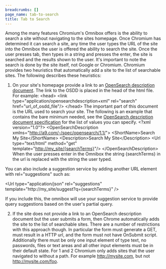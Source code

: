 ```yaml
---
breadcrumbs: []
page_name: tab-to-search
title: Tab to Search
---
```


Among the many features Chromium's Omnibox offers is the ability to search a
site without navigating to the sites homepage. Once Chromium has determined it
can search a site, any time the user types the URL of the site into the Omnibox
the user is offered the ability to search the site. Once the user presses tab,
then types in a string and presses the enter, the site is searched and the
results shown to the user. It's important to note the search is done by the site
itself, not Google or Chromium.
Chromium provides two heuristics that automatically add a site to the list of
searchable sites. The following describes these heuristics:
1. On your site's homepage provide a link to an [OpenSearch description
document](http://www.opensearch.org/Specifications/OpenSearch/1.1#OpenSearch_description_document).
The link to the OSDD is placed in the head of the html file. For example:
&lt;head&gt; &lt;link type="application/opensearchdescription+xml" rel="search"
href="url_of_osdd_file"/&gt; &lt;/head&gt; The important part of this document
is the URL used to search your site. The following is an example that contains
the bare minimum needed, see the [OpenSearch description document
specification](http://www.opensearch.org/Specifications/OpenSearch/1.1#OpenSearch_description_document)
for the list of values you can specify. &lt;?xml version="1.0"?&gt;
&lt;OpenSearchDescription xmlns="<http://a9.com/-/spec/opensearch/1.1/>"&gt;
&lt;ShortName&gt;Search My Site&lt;/ShortName&gt; &lt;Description&gt;Search My
Site&lt;/Description&gt; &lt;Url type="text/html" method="get"
template="<http://my_site/{searchTerms}>"/&gt; &lt;/OpenSearchDescription&gt;
When the user presses enter in the Omnibox the string {searchTerms} in the url
is replaced with the string the user typed.

You can also include a suggestion service by adding another URL element with
rel="suggestions" such as:

&lt;Url type="application/json" rel="suggestions"
template="http://my_site/suggest?q={searchTerms}" /&gt;

If you include this, the omnibox will use your suggestion service to provide
query suggestions based on the user's partial query.

2. If the site does not provide a link to an OpenSearch description document but
the user submits a form, then Chrome automatically adds the site to the list of
searchable sites. There are a number of restrictions with this approach though.
In particular the form must generate a GET, must result in a HTTP url, and the
form must not have OnSubmit script. Additionally there must be only one input
element of type text, no passwords, files or text areas and all other input
elements must be in their default state.
For 1 and 2 Chromium only adds sites that the user navigated to without a path.
For example <http://mysite.com>, but not <http://mysite.com/foo>.
